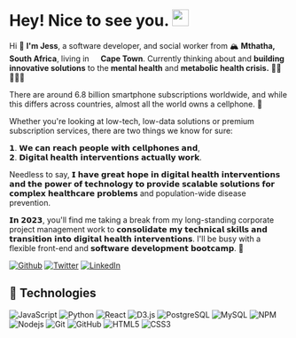 <h1>Hey! Nice to see you.  <img src="https://emojis.slackmojis.com/emojis/images/1531849430/4246/blob-sunglasses.gif?1531849430" width="30"/></h1>
<p>Hi 👋 <b>I'm Jess</b>, a software developer, and social worker from 🏔️ <b>Mthatha, South Africa</b>, living in <img src="https://cdn-icons-png.flaticon.com/512/3909/3909408.png" width="13"/> <b>Cape Town</b>. Currently thinking about and <b>building innovative solutions</b> to the <b>mental health</b> and <b>metabolic health crisis.</b> 🧠🥗🏋🏼‍♀️</p>

There are around 6.8 billion smartphone subscriptions worldwide, and while this differs across countries, almost all the world owns a cellphone. 📲

Whether you're looking at low-tech, low-data solutions or premium subscription services, there are two things we know for sure:

 𝟭. 𝗪𝗲 𝗰𝗮𝗻 𝗿𝗲𝗮𝗰𝗵 𝗽𝗲𝗼𝗽𝗹𝗲 𝘄𝗶𝘁𝗵 𝗰𝗲𝗹𝗹𝗽𝗵𝗼𝗻𝗲𝘀 𝗮𝗻𝗱,<br>
 𝟮. 𝗗𝗶𝗴𝗶𝘁𝗮𝗹 𝗵𝗲𝗮𝗹𝘁𝗵 𝗶𝗻𝘁𝗲𝗿𝘃𝗲𝗻𝘁𝗶𝗼𝗻𝘀 𝗮𝗰𝘁𝘂𝗮𝗹𝗹𝘆 𝘄𝗼𝗿𝗸.

Needless to say, 𝗜 𝗵𝗮𝘃𝗲 𝗴𝗿𝗲𝗮𝘁 𝗵𝗼𝗽𝗲 𝗶𝗻 𝗱𝗶𝗴𝗶𝘁𝗮𝗹 𝗵𝗲𝗮𝗹𝘁𝗵 𝗶𝗻𝘁𝗲𝗿𝘃𝗲𝗻𝘁𝗶𝗼𝗻𝘀 𝗮𝗻𝗱 𝘁𝗵𝗲 𝗽𝗼𝘄𝗲𝗿 𝗼𝗳 𝘁𝗲𝗰𝗵𝗻𝗼𝗹𝗼𝗴𝘆 𝘁𝗼 𝗽𝗿𝗼𝘃𝗶𝗱𝗲 𝘀𝗰𝗮𝗹𝗮𝗯𝗹𝗲 𝘀𝗼𝗹𝘂𝘁𝗶𝗼𝗻𝘀 𝗳𝗼𝗿 𝗰𝗼𝗺𝗽𝗹𝗲𝘅 𝗵𝗲𝗮𝗹𝘁𝗵𝗰𝗮𝗿𝗲 𝗽𝗿𝗼𝗯𝗹𝗲𝗺𝘀 and population-wide disease prevention.

𝗜𝗻 𝟮𝟬𝟮𝟯, you'll find me taking a break from my long-standing corporate project management work to 𝗰𝗼𝗻𝘀𝗼𝗹𝗶𝗱𝗮𝘁𝗲 𝗺𝘆 𝘁𝗲𝗰𝗵𝗻𝗶𝗰𝗮𝗹 𝘀𝗸𝗶𝗹𝗹𝘀 𝗮𝗻𝗱 𝘁𝗿𝗮𝗻𝘀𝗶𝘁𝗶𝗼𝗻 𝗶𝗻𝘁𝗼 𝗱𝗶𝗴𝗶𝘁𝗮𝗹 𝗵𝗲𝗮𝗹𝘁𝗵 𝗶𝗻𝘁𝗲𝗿𝘃𝗲𝗻𝘁𝗶𝗼𝗻𝘀. I'll be busy with a flexible front-end and 𝘀𝗼𝗳𝘁𝘄𝗮𝗿𝗲 𝗱𝗲𝘃𝗲𝗹𝗼𝗽𝗺𝗲𝗻𝘁 𝗯𝗼𝗼𝘁𝗰𝗮𝗺𝗽. 🚀

<p><a href="https://github.com/jesscancode" target="_blank"><img alt="Github" src="https://img.shields.io/badge/GitHub-%2312100E.svg?&style=flat-circle&logo=Github&logoColor=white" /></a> <a href="https://twitter.com/jesscancode" target="_blank"><img alt="Twitter" src="https://img.shields.io/badge/twitter-%231DA1F2.svg?&style=flat-circle&logo=twitter&logoColor=white" /></a> <a href="https://www.linkedin.com/in/jessklette" target="_blank"><img alt="LinkedIn" src="https://img.shields.io/badge/linkedin-%230077B5.svg?&style=flat-circle&logo=linkedin&logoColor=white" /></a></p>

## 👾 Technologies

![JavaScript](https://img.shields.io/badge/-JavaScript-black?style=flat-circle&logo=javascript)
![Python](https://img.shields.io/badge/-Python-black?style=flat-circle&logo=Python)
![React](https://img.shields.io/badge/-React-black?style=flat-circle&logo=react)
![D3.js](https://img.shields.io/badge/-D3.js-black?style=flat-circle&logo=d3.js)
![PostgreSQL](https://img.shields.io/badge/-PostgreSQL-black?style=flat-circle&logo=postgresql)
![MySQL](https://img.shields.io/badge/-MySQL-black?style=flat-circle&logo=mysql)
![NPM](https://img.shields.io/badge/-NPM-black?style=flat-circle&logo=npm)
![Nodejs](https://img.shields.io/badge/-Nodejs-black?style=flat-circle&logo=Node.js)
![Git](https://img.shields.io/badge/-Git-black?style=flat-circle&logo=git)
![GitHub](https://img.shields.io/badge/-GitHub-181717?style=flat-circle&logo=github)
![HTML5](https://img.shields.io/badge/-HTML5-black?style=flat-circle&logo=html5&logoColor=white)
![CSS3](https://img.shields.io/badge/-CSS3-black?style=flat-circle&logo=css3)





